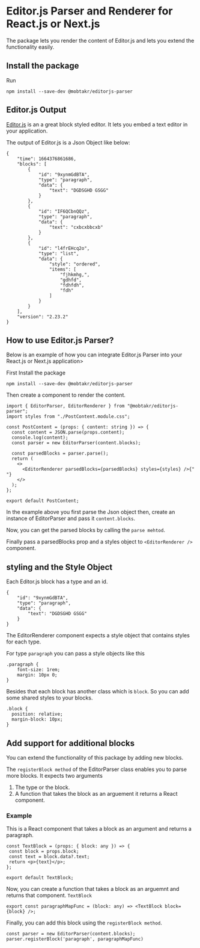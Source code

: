 # Editor.js Parser and Renderer for React.js or Next.js
The package lets you render the content of Editor.js and lets you extend the functionality easily. 

## Install the package 
Run 
```
npm install --save-dev @mobtakr/editorjs-parser
```

## Editor.js Output 
[Editor.js](https://editorjs.io/) is an a great block styled editor. It lets you embed a text editor in your application. 

The output of Editor.js is a Json Object like below: 
```
{
    "time": 1664376861686,
    "blocks": [
        {
            "id": "9xynmGdBTA",
            "type": "paragraph",
            "data": {
                "text": "DGDSGHD GSGG"
            }
        },
        {
            "id": "IF6QCbnQQz",
            "type": "paragraph",
            "data": {
                "text": "cxbcxbbcxb"
            }
        },
        {
            "id": "l4frEHcq2o",
            "type": "list",
            "data": {
                "style": "ordered",
                "items": [
                    "fjhkmhg,",
                    "gdhfd",
                    "fdhfdh",
                    "fdh"
                ]
            }
        }
    ],
    "version": "2.23.2"
}
```

## How to use Editor.js Parser? 
Below is an example of how you can integrate Editor.js Parser into your React.js or Next.js application> 

First Install the package 
```
npm install --save-dev @mobtakr/editorjs-parser
```
Then create a component to render the content. 
```
import { EditorParser, EditorRenderer } from "@mobtakr/editorjs-parser";
import styles from "./PostContent.module.css";

const PostContent = (props: { content: string }) => {
  const content = JSON.parse(props.content);
  console.log(content);
  const parser = new EditorParser(content.blocks);

  const parsedBlocks = parser.parse();
  return (
    <>
      <EditorRenderer parsedBlocks={parsedBlocks} styles={styles} />{" "}
    </>
  );
};

export default PostContent;

```

In the example above you first parse the Json object then, create an instance of EditorParser and pass it `content.blocks`.

Now, you can get the parsed blocks by calling the `parse mehtod`. 

Finally pass a parsedBlocks prop and a styles object to `<EditorRenderer />` component. 

## styling and the Style Object
Each Editor.js block has a type and an id.
```
{
    "id": "9xynmGdBTA",
    "type": "paragraph",
    "data": {
        "text": "DGDSGHD GSGG"
    }
}
```
The EditorRenderer component expects a style object that contains styles for each type. 
 
For type `paragraph` you can pass a style objects like this
```
.paragraph {
    font-size: 1rem;
    margin: 10px 0;
}
```

Besides that each block has another class which is `block`. 
So you can add some shared styles to your blocks.
```
.block {
  position: relative;
  margin-block: 10px;
}
```

## Add support for additional blocks 
You can extend the functionality of this package by adding new blocks. 

The `registerBlock method` of the EditorParser class enables you to parse more blocks. 
It expects two arguments
 1. The type or the block.
 2. A function that takes the block as an arguement it returns a React component. 
 
 ### Example 
 This is a React component that takes a block as an argument and returns a paragraph. 
 
 ```
 const TextBlock = (props: { block: any }) => {
  const block = props.block;
  const text = block.data?.text;
  return <p>{text}</p>;
};

export default TextBlock;
 ```
 Now, you can create a function that takes a block as an arguemnt and returns that component. `TextBlock`

```
export const paragraphMapFunc = (block: any) => <TextBlock block={block} />;
```
Finally, you can add this block using the `registerBlock method`.

```
const parser = new EditorParser(content.blocks);
parser.registerBlock('paragraph', paragraphMapFunc)
```
